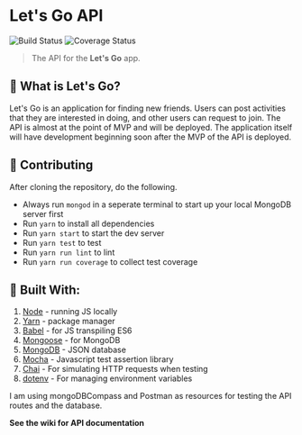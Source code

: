 # Let's Go API
![Build Status](https://travis-ci.com/duncangrubbs/lets-go-api.svg?branch=master)
![Coverage Status](https://coveralls.io/repos/github/duncangrubbs/lets-go-api/badge.svg?branch=master)

> The API for the **Let's Go** app.

## 🤘 What is Let's Go?
Let's Go is an application for finding new friends.
Users can post activities that they are interested in doing, and other users can
request to join. The API is almost at the point of MVP and will be deployed.
The application itself will have development beginning soon after the MVP
of the API is deployed.

## 🙌 Contributing
After cloning the repository, do the following.
- Always run `mongod` in a seperate terminal to 
start up your local MongoDB server first
- Run `yarn` to install all dependencies
- Run `yarn start` to start the dev server
- Run `yarn test` to test
- Run `yarn run lint` to lint
- Run `yarn run coverage` to collect test coverage

## 🔨 Built With:
1. [Node](https://nodejs.org/) - running JS locally
2. [Yarn](https://yarnpkg.com/) - package manager
3. [Babel](https://babeljs.io) - for JS transpiling ES6
4. [Mongoose](http://mongoosejs.com) - for MongoDB
5. [MongoDB](https://www.mongodb.com/) - JSON database
6. [Mocha](https://mochajs.org/) - Javascript test assertion library
7. [Chai](https://www.chaijs.com/) - For simulating HTTP requests when testing
8. [dotenv](https://github.com/motdotla/dotenv) - For managing environment variables

I am using mongoDBCompass and Postman as resources for testing the API routes
and the database.

**See the wiki for API documentation**
